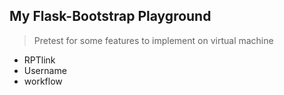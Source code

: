 ## My Flask-Bootstrap Playground 
> Pretest for some features to implement on virtual machine

- RPTlink
- Username
- workflow
